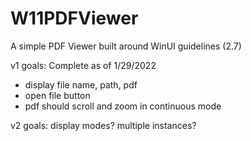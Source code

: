 # W11PDFViewer
A simple PDF Viewer built around WinUI guidelines  (2.7)


v1 goals: Complete as of 1/29/2022 
- display file name, path, pdf
- open file button
- pdf should scroll and zoom in continuous mode

v2 goals: 
display modes? 
multiple instances?
